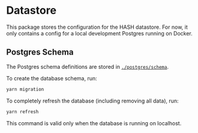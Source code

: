 # Datastore

This package stores the configuration for the HASH datastore. For now, it
only contains a config for a local development Postgres running on Docker.

## Postgres Schema

The Postgres schema definitions are stored in [`./postgres/schema`](./postgres/schema).

To create the database schema, run:

```sh
yarn migration
```

To completely refresh the database (including removing all data), run:

```sh
yarn refresh
```

This command is valid only when the database is running on localhost.
